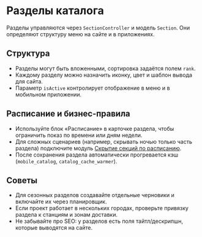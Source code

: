 # Разделы каталога

Разделы управляются через `SectionController` и модель `Section`. Они определяют структуру меню на сайте и в приложениях.

## Структура

- Разделы могут быть вложенными, сортировка задаётся полем `rank`.
- Каждому разделу можно назначить иконку, цвет и шаблон вывода для сайта.
- Параметр `isActive` контролирует отображение в меню и в мобильном приложении.

## Расписание и бизнес-правила

- Используйте блок «Расписание» в карточке раздела, чтобы ограничить показ по времени или дням недели.
- Для сложных сценариев (например, скрывать ночью только часть раздела) подключите модуль [Скрытие секций по расписанию](../marketing/section-schedule.md).
- После сохранения раздела автоматически прогревается кэш (`mobile_catalog`, `catalog_cache_warmer`).

## Советы

- Для сезонных разделов создавайте отдельные черновики и включайте их через планировщик.
- Если проект работает в нескольких городах, проверьте привязку раздела к станциям и зонам доставки.
- Не забывайте про SEO: у разделов есть поля тайтл/дескрипшн, которые выводятся на сайте.
